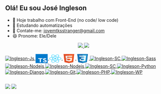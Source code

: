 ## Olá! Eu sou José Ingleson

- 🔭 Hoje trabalho com Front-End (no code/ low code)
- 🌱 Estudando automatizações
- 💬 Contate-me: jovemtksstranger@gmail.com
- 😄 Pronome: Ele/Dele

<div align="center">
  <a href="https://github.com/Ingleson">
  <img height="180em" src="https://github-readme-stats.vercel.app/api?username=ingleson&show_icons=true&theme=dracula&include_all_commits=true&count_private=true"/>
  <img height="180em" src="https://github-readme-stats.vercel.app/api/top-langs/?username=ingleson&layout=compact&langs_count=7&theme=dracula"/>
</div>
<div style="display: inline_block"><br>
  <img align="center" alt="Ingleson-Js" height="30" width="40" src="https://cdn.jsdelivr.net/gh/devicons/devicon/icons/javascript/javascript-original.svg">
  <img align="center" alt="Ingleson-Ts" height="30" width="40" src="https://raw.githubusercontent.com/devicons/devicon/master/icons/typescript/typescript-plain.svg">
  <img align="center" alt="Ingleson-React" height="30" width="40" src="https://raw.githubusercontent.com/devicons/devicon/master/icons/react/react-original.svg">
  <img align="center" alt="Ingleson-HTML" height="30" width="40" src="https://raw.githubusercontent.com/devicons/devicon/master/icons/html5/html5-original.svg">
  <img align="center" alt="Ingleson-CSS" height="30" width="40" src="https://raw.githubusercontent.com/devicons/devicon/master/icons/css3/css3-original.svg">
  <img align="center" alt="Ingleson-SC" height="30" width="40" src="https://www.rhuanbello.com/assets/languages/styledcomponents.svg" />
  <img align="center" alt="Ingleson-Sass" height="30" width="40" src="https://cdn.jsdelivr.net/gh/devicons/devicon/icons/sass/sass-original.svg" />
  <img align="center" alt="Ingleson-Nodejs" height="30" width="40" src="https://cdn.jsdelivr.net/gh/devicons/devicon/icons/nodejs/nodejs-original.svg" />
  <img align="center" alt="Ingleson-Nodejs" height="30" width="40" src="https://cdn.jsdelivr.net/gh/devicons/devicon/icons/express/express-original.svg" />
  <img align="center" alt="Ingleson-SC" height="30" width="40" src="https://cdn.jsdelivr.net/gh/devicons/devicon/icons/postgresql/postgresql-original-wordmark.svg" />
  <img align="center" alt="Ingleson-Python" height="30" width="40" src="https://cdn.jsdelivr.net/gh/devicons/devicon/icons/python/python-original.svg" />
  <img align="center" alt="Ingleson-Django" height="30" width="40" src="https://cdn.jsdelivr.net/gh/devicons/devicon/icons/django/django-plain.svg" />
  <img align="center" alt="Ingleson-Git" height="30" width="40" src="https://cdn.jsdelivr.net/gh/devicons/devicon/icons/git/git-original.svg" />
  <img align="center" alt="Ingleson-PHP" height="30" width="40" src="https://cdn.jsdelivr.net/gh/devicons/devicon@latest/icons/php/php-original.svg" />
  <img align="center" alt="Ingleson-WP" height="30" width="40" src="https://cdn.jsdelivr.net/gh/devicons/devicon@latest/icons/wordpress/wordpress-original.svg" />

</div>
  
  
  
  ##
  
<div> 
  <a href="https://instagram.com/joseingleson" target="_blank"><img src="https://img.shields.io/badge/-Instagram-%23E4405F?style=for-the-badge&logo=instagram&logoColor=white" target="_blank"></a>
  <a href="https://www.linkedin.com/in/jose-ingleson/" target="_blank"><img src="https://img.shields.io/badge/-LinkedIn-%230077B5?style=for-the-badge&logo=linkedin&logoColor=white" target="_blank"></a>
</div>
